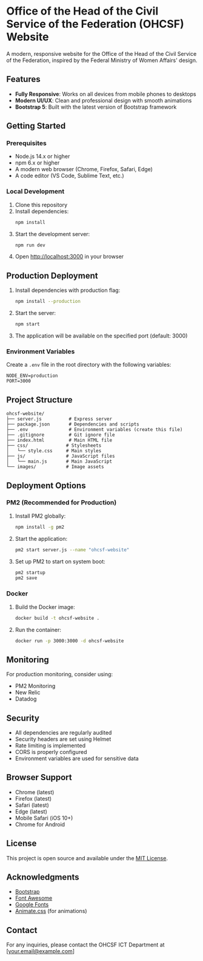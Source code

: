 # Office of the Head of the Civil Service of the Federation (OHCSF) Website

A modern, responsive website for the Office of the Head of the Civil Service of the Federation, inspired by the Federal Ministry of Women Affairs' design.

## Features

- **Fully Responsive**: Works on all devices from mobile phones to desktops
- **Modern UI/UX**: Clean and professional design with smooth animations
- **Bootstrap 5**: Built with the latest version of Bootstrap framework

## Getting Started

### Prerequisites

- Node.js 14.x or higher
- npm 6.x or higher
- A modern web browser (Chrome, Firefox, Safari, Edge)
- A code editor (VS Code, Sublime Text, etc.)

### Local Development

1. Clone this repository
2. Install dependencies:
   ```bash
   npm install
   ```
3. Start the development server:
   ```bash
   npm run dev
   ```
4. Open [http://localhost:3000](http://localhost:3000) in your browser

## Production Deployment

1. Install dependencies with production flag:
   ```bash
   npm install --production
   ```
2. Start the server:
   ```bash
   npm start
   ```
3. The application will be available on the specified port (default: 3000)

### Environment Variables

Create a `.env` file in the root directory with the following variables:

```env
NODE_ENV=production
PORT=3000
```

## Project Structure

```
ohcsf-website/
├── server.js          # Express server
├── package.json       # Dependencies and scripts
├── .env               # Environment variables (create this file)
├── .gitignore         # Git ignore file
├── index.html         # Main HTML file
├── css/              # Stylesheets
│   └── style.css     # Main styles
├── js/               # JavaScript files
│   └── main.js       # Main JavaScript
└── images/           # Image assets
```

## Deployment Options

### PM2 (Recommended for Production)

1. Install PM2 globally:
   ```bash
   npm install -g pm2
   ```
2. Start the application:
   ```bash
   pm2 start server.js --name "ohcsf-website"
   ```
3. Set up PM2 to start on system boot:
   ```bash
   pm2 startup
   pm2 save
   ```

### Docker

1. Build the Docker image:
   ```bash
   docker build -t ohcsf-website .
   ```
2. Run the container:
   ```bash
   docker run -p 3000:3000 -d ohcsf-website
   ```

## Monitoring

For production monitoring, consider using:
- PM2 Monitoring
- New Relic
- Datadog

## Security

- All dependencies are regularly audited
- Security headers are set using Helmet
- Rate limiting is implemented
- CORS is properly configured
- Environment variables are used for sensitive data

## Browser Support

- Chrome (latest)
- Firefox (latest)
- Safari (latest)
- Edge (latest)
- Mobile Safari (iOS 10+)
- Chrome for Android

## License

This project is open source and available under the [MIT License](LICENSE).

## Acknowledgments

- [Bootstrap](https://getbootstrap.com/)
- [Font Awesome](https://fontawesome.com/)
- [Google Fonts](https://fonts.google.com/)
- [Animate.css](https://animate.style/) (for animations)

## Contact

For any inquiries, please contact the OHCSF ICT Department at [your.email@example.com]
